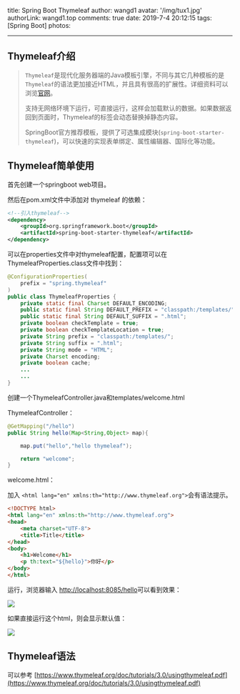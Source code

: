 title: Spring Boot Thymeleaf
author: wangd1
avatar: '/img/tux1.jpg'
authorLink: wangd1.top
comments: true
date: 2019-7-4 20:12:15
tags: [Spring Boot]
photos:

---

## Thymeleaf介绍

> `Thymeleaf`是现代化服务器端的Java模板引擎，不同与其它几种模板的是`Thymeleaf`的语法更加接近HTML，并且具有很高的扩展性。详细资料可以浏览[官网](https://www.thymeleaf.org/)。
>
> 支持无网络环境下运行，可直接运行，这样会加载默认的数据。如果数据返回到页面时，Thymeleaf的标签会动态替换掉静态内容。
>
> SpringBoot官方推荐模板，提供了可选集成模块(`spring-boot-starter-thymeleaf`)，可以快速的实现表单绑定、属性编辑器、国际化等功能。

<!--more-->

## Thymeleaf简单使用

首先创建一个springboot web项目。

然后在pom.xml文件中添加对 thymeleaf 的依赖：

```xml
<!--引入thymeleaf-->
<dependency>
    <groupId>org.springframework.boot</groupId>
    <artifactId>spring-boot-starter-thymeleaf</artifactId>
</dependency>
```

可以在properties文件中对thymeleaf配置，配置项可以在ThymeleafProperties.class文件中找到：

```java
@ConfigurationProperties(
    prefix = "spring.thymeleaf"
)
public class ThymeleafProperties {
    private static final Charset DEFAULT_ENCODING;
    public static final String DEFAULT_PREFIX = "classpath:/templates/";
    public static final String DEFAULT_SUFFIX = ".html";
    private boolean checkTemplate = true;
    private boolean checkTemplateLocation = true;
    private String prefix = "classpath:/templates/";
    private String suffix = ".html";
    private String mode = "HTML";
    private Charset encoding;
    private boolean cache;
    ...
    ...
}
```

创建一个ThymeleafController.java和templates/welcome.html

ThymeleafController：

```java
@GetMapping("/hello")
public String hello(Map<String,Object> map){

    map.put("hello","hello thymeleaf");

    return "welcome";
}
```

welcome.html：

加入 `<html lang="en" xmlns:th="http://www.thymeleaf.org">`会有语法提示。

```html
<!DOCTYPE html>
<html lang="en" xmlns:th="http://www.thymeleaf.org">
<head>
    <meta charset="UTF-8">
    <title>Title</title>
</head>
<body>
    <h1>Welcome</h1>
    <p th:text="${hello}">你好</p>
</body>
</html>
```

运行，浏览器输入 [http://localhost:8085/hello](http://localhost:8085/hello)可以看到效果：

![](https://cdn.jsdelivr.net/gh/wangd1/cdn@2.36/blogimg/thymeleaf_img/1566312042483.png)

如果直接运行这个html，则会显示默认值：

![](https://cdn.jsdelivr.net/gh/wangd1/cdn@2.36/blogimg/thymeleaf_img/1566312086497.png)

## Thymeleaf语法

可以参考 [https://www.thymeleaf.org/doc/tutorials/3.0/usingthymeleaf.pdf](https://www.thymeleaf.org/doc/tutorials/3.0/usingthymeleaf.pdf)















